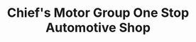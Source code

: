 ---
title: "Chief's Motor Group One Stop Automotive Shop"
url: /leander/chiefs-motor-group-one-stop-automotive-shop/
shop: car repair
---